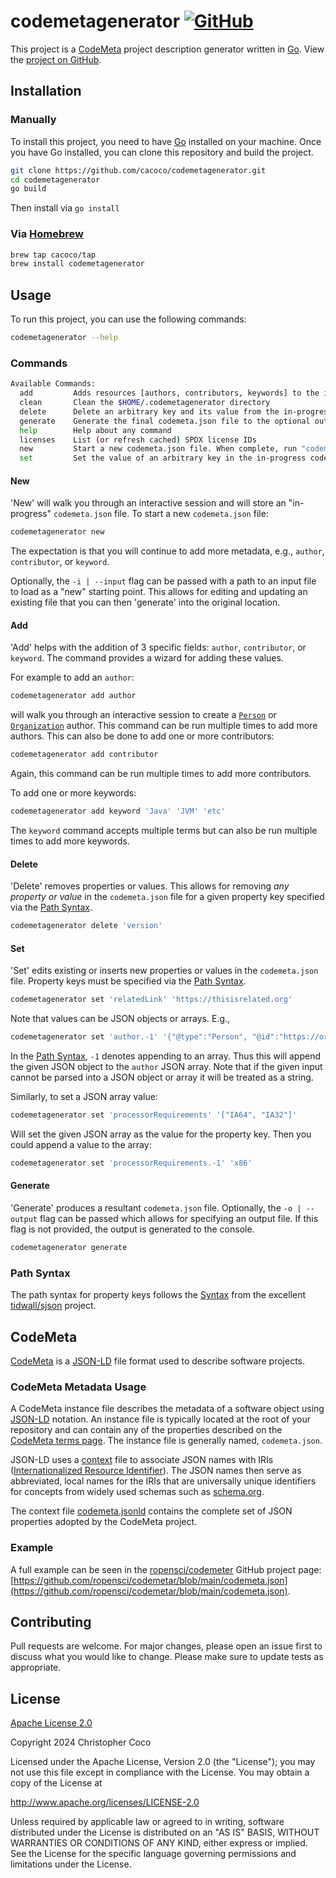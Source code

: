# codemetagenerator [![GitHub](https://img.shields.io/badge/github-%23121011.svg?style=for-the-badge&logo=github&logoColor=white)](https://github.com/cacoco/codemetagenerator)
This project is a [CodeMeta](https://codemeta.github.io/) project description generator written in [Go](https://go.dev/). View the [project on GitHub](https://github.com/cacoco/codemetagenerator).

## Installation

### Manually
To install this project, you need to have [Go](https://go.dev/) installed on your machine. Once you have Go installed, you can clone this repository and build the project.

```bash
git clone https://github.com/cacoco/codemetagenerator.git
cd codemetagenerator
go build
```

Then install via `go install`

### Via [Homebrew](https://brew.sh/)

```bash
brew tap cacoco/tap
brew install codemetagenerator
```

## Usage
To run this project, you can use the following commands:

```bash 
codemetagenerator --help
```

### Commands
```bash
Available Commands:
  add         Adds resources [authors, contributors, keywords] to the in-progress codemeta.json file
  clean       Clean the $HOME/.codemetagenerator directory
  delete      Delete an arbitrary key and its value from the in-progress codemeta.json file.
  generate    Generate the final codemeta.json file to the optional output file or to the console
  help        Help about any command
  licenses    List (or refresh cached) SPDX license IDs
  new         Start a new codemeta.json file. When complete, run "codemetagenerator generate" to generate the final codemeta.json file
  set         Set the value of an arbitrary key in the in-progress codemeta.json file.
```

#### New
'New' will walk you through an interactive session and will store an "in-progress" `codemeta.json` file. To start a new `codemeta.json` file:

```bash
codemetagenerator new
```

The expectation is that you will continue to add more metadata, e.g., `author`, `contributor`, or `keyword`. 

Optionally, the `-i | --input` flag can be passed with a path to an input file to load as a "new" starting point. This allows for editing and updating an existing file that you can then 'generate' into the original location.

#### Add
'Add' helps with the addition of 3 specific fields: `author`, `contributor`, or `keyword`. The command provides a wizard for adding these values. 

For example to add an `author`:

```bash
codemetagenerator add author
```

will walk you through an interactive session to create a [`Person`](https://schema.org/Person) or [`Organization`](https://schema.org/Organization) author. This command can be run multiple times to add more authors. This can also be done to add one or more contributors:

```bash
codemetagenerator add contributor
```

Again, this command can be run multiple times to add more contributors.

To add one or more keywords:

```bash
codemetagenerator add keyword 'Java' 'JVM' 'etc'
```

The `keyword` command accepts multiple terms but can also be run multiple times to add more keywords.

#### Delete
'Delete' removes properties or values. This allows for removing *any property or value* in the `codemeta.json` file for a given property key specified via the [Path Syntax](#path-syntax).

```bash
codemetagenerator delete 'version'
```

#### Set
'Set' edits existing or inserts new properties or values in the `codemeta.json` file. Property keys must be specified via the [Path Syntax](#path-syntax).

```bash
codemetagenerator set 'relatedLink' 'https://thisisrelated.org'
```

Note that values can be JSON objects or arrays. E.g., 

```bash
codemetagenerator set 'author.-1' '{"@type":"Person", "@id":"https://orcid.org/0000-0000-1642-999Y", "givenName":"Alice", "familyName":"Smith", "email":"asmith@person.org"}'
```

In the [Path Syntax](#path-syntax), `-1` denotes appending to an array. Thus this will append the given JSON object to the `author` JSON array. Note that if the given input cannot be parsed into a JSON object or array it will be treated as a string.

Similarly, to set a JSON array value: 

```bash
codemetagenerator set 'processorRequirements' '["IA64", "IA32"]'
```

Will set the given JSON array as the value for the property key. Then you could append a value to the array:

```bash
codemetagenerator set 'processorRequirements.-1' 'x86'  
```

#### Generate
'Generate' produces a resultant `codemeta.json` file. Optionally, the `-o | --output` flag can be passed which allows for specifying an output file. If this flag is not provided, the output is generated to the console.

```bash
codemetagenerator generate
```

### Path Syntax
The path syntax for property keys follows the [Syntax](https://github.com/tidwall/sjson?tab=readme-ov-file#path-syntax) from the excellent [tidwall/sjson](https://github.com/tidwall/sjson) project.


## CodeMeta
[CodeMeta](https://codemeta.github.io) is a [JSON-LD](https://json-ld.org/) file format used to describe software projects.

### CodeMeta Metadata Usage

A CodeMeta instance file describes the metadata of a software object using [JSON-LD](https://json-ld.org/) notation. An instance file is typically located at the root of your repository and can contain any of the properties described on the [CodeMeta terms page](https://codemeta.github.io/terms/). The instance file is generally named, `codemeta.json`.

JSON-LD uses a [context](https://niem.github.io/json/reference/json-ld/context/) file to associate JSON names with IRIs ([Internationalized Resource Identifier](https://en.wikipedia.org/wiki/Internationalized_Resource_Identifier)). The JSON names then serve as abbreviated, local names for the IRIs that are universally unique identifiers for concepts from widely used schemas such as [schema.org](https://schema.org/). 

The context file [codemeta.jsonld](https://raw.githubusercontent.com/codemeta/codemeta/master/codemeta.jsonld) contains the complete set of JSON properties adopted by the CodeMeta project.

### Example

A full example can be seen in the [ropensci/codemeter](https://github.com/ropensci/codemetar) GitHub project page: [https://github.com/ropensci/codemetar/blob/main/codemeta.json](https://github.com/ropensci/codemetar/blob/main/codemeta.json).

## Contributing
Pull requests are welcome. For major changes, please open an issue first to discuss what you would like to change. Please make sure to update tests as appropriate.

## License
[Apache License 2.0](https://spdx.org/licenses/Apache-2.0.html)

Copyright 2024 Christopher Coco

Licensed under the Apache License, Version 2.0 (the "License"); you may not use this file except in compliance with the License. You may obtain a copy of the License at

http://www.apache.org/licenses/LICENSE-2.0

Unless required by applicable law or agreed to in writing, software distributed under the License is distributed on an "AS IS" BASIS, WITHOUT WARRANTIES OR CONDITIONS OF ANY KIND, either express or implied. See the License for the specific language governing permissions and limitations under the License.